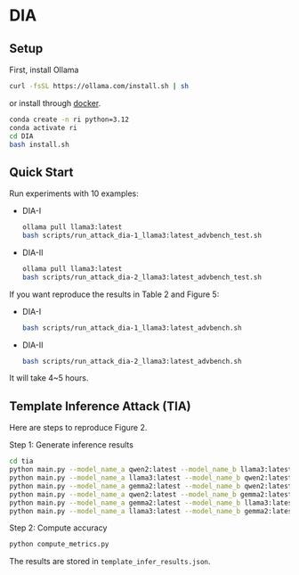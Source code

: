 # DIA

## Setup

First, install Ollama

```bash
curl -fsSL https://ollama.com/install.sh | sh
```
or install through [docker](https://hub.docker.com/r/ollama/ollama).

```bash
conda create -n ri python=3.12
conda activate ri
cd DIA
bash install.sh
```

## Quick Start

Run experiments with 10 examples:

- DIA-I
  ```bash
  ollama pull llama3:latest
  bash scripts/run_attack_dia-1_llama3:latest_advbench_test.sh
  ```
- DIA-II
  ```bash
  ollama pull llama3:latest
  bash scripts/run_attack_dia-2_llama3:latest_advbench_test.sh
  ```

If you want reproduce the results in Table 2 and Figure 5:

- DIA-I
  ```bash
  bash scripts/run_attack_dia-1_llama3:latest_advbench.sh
  ```
- DIA-II
  ```bash
  bash scripts/run_attack_dia-2_llama3:latest_advbench.sh
  ```

It will take 4~5 hours.

## Template Inference Attack (TIA)

Here are steps to reproduce Figure 2.

Step 1: Generate inference results

```bash
cd tia
python main.py --model_name_a qwen2:latest --model_name_b llama3:latest --model_name_other gemma2:latest
python main.py --model_name_a llama3:latest --model_name_b qwen2:latest --model_name_other gemma2:latest
python main.py --model_name_a gemma2:latest --model_name_b qwen2:latest --model_name_other llama3:latest
python main.py --model_name_a qwen2:latest --model_name_b gemma2:latest --model_name_other llama3:latest
python main.py --model_name_a gemma2:latest --model_name_b llama3:latest --model_name_other qwen2:latest
python main.py --model_name_a llama3:latest --model_name_b gemma2:latest --model_name_other qwen2:latest
```

Step 2: Compute accuracy

```bash
python compute_metrics.py
```

The results are stored in `template_infer_results.json`.